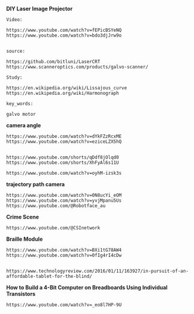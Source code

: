 






**DIY Laser Image Projector**


```
Video:

https://www.youtube.com/watch?v=fEPicBSYeNQ
https://www.youtube.com/watch?v=bdo3djJrw9o


source:

https://github.com/bitluni/LaserCRT
https://www.scanneroptics.com/products/galvo-scanner/

Study:

https://en.wikipedia.org/wiki/Lissajous_curve
https://en.wikipedia.org/wiki/Harmonograph

key_words:

galvo motor

```


**camera angle**

```
https://www.youtube.com/watch?v=dYkFZzRcxME
https://www.youtube.com/watch?v=eziceLZX5hQ


https://www.youtube.com/shorts/qDdf8jOlqd0
https://www.youtube.com/shorts/XhFyAl6s11U

https://www.youtube.com/watch?v=oyhM-izsk3s

```

**trajectory path camera**

```
https://www.youtube.com/watch?v=0N8ucYi_eOM
https://www.youtube.com/watch?v=yvjMpanu5Us
https://www.youtube.com/@Robotface_au
```



**Crime Scene**

```
https://www.youtube.com/@CSInetwork
```




**Braille Module**

```
https://www.youtube.com/watch?v=BXi1tG78AW4
https://www.youtube.com/watch?v=0fIg4rI4cDw


https://www.technologyreview.com/2016/01/11/163927/in-pursuit-of-an-affordable-tablet-for-the-blind/
```


**How to Build a 4-Bit Computer on Breadboards Using Individual Transistors**

```
https://www.youtube.com/watch?v=_eo8l7HP-9U
```

